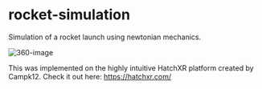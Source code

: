 # rocket-simulation
Simulation of a rocket launch using newtonian mechanics.

![360-image](https://360.hatchxr.com/@ArindamDas/Rocket-Simulation)

This was implemented on the highly intuitive HatchXR platform created by Campk12. Check it out here: https://hatchxr.com/
